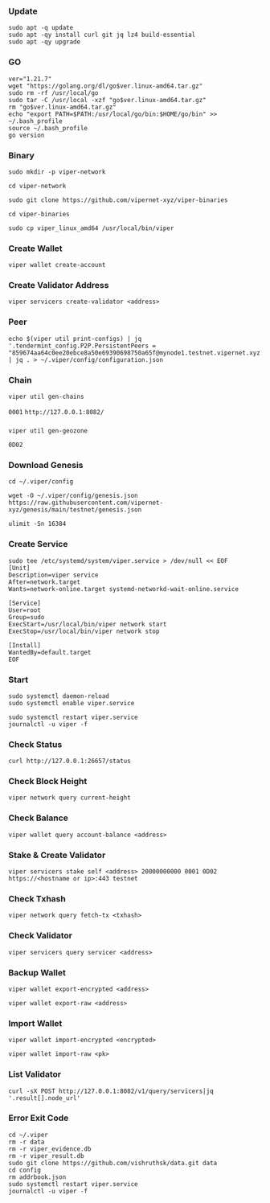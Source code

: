 ### Update
```
sudo apt -q update
sudo apt -qy install curl git jq lz4 build-essential
sudo apt -qy upgrade
```
### GO
```
ver="1.21.7"
wget "https://golang.org/dl/go$ver.linux-amd64.tar.gz"
sudo rm -rf /usr/local/go
sudo tar -C /usr/local -xzf "go$ver.linux-amd64.tar.gz"
rm "go$ver.linux-amd64.tar.gz"
echo "export PATH=$PATH:/usr/local/go/bin:$HOME/go/bin" >> ~/.bash_profile
source ~/.bash_profile
go version
```
### Binary
```
sudo mkdir -p viper-network
```
```
cd viper-network
```
```
sudo git clone https://github.com/vipernet-xyz/viper-binaries
```
```
cd viper-binaries
```
```
sudo cp viper_linux_amd64 /usr/local/bin/viper
```

### Create Wallet
```
viper wallet create-account
```
### Create Validator Address
```
viper servicers create-validator <address>
```

### Peer
```
echo $(viper util print-configs) | jq '.tendermint_config.P2P.PersistentPeers = "859674aa64c0ee20ebce8a50e69390698750a65f@mynode1.testnet.vipernet.xyz:26656,eec6c84a7ededa6ee2fa25e3da3ff821d965f94d@mynode2.testnet.vipernet.xyz:26656,81f4c53ccbb36e190f4fc5220727e25c3186bfeb@mynode3.testnet.vipernet.xyz:26656,d53f620caab13785d9db01515b01d6f21ab26d54@mynode4.testnet.vipernet.xyz:26656,e2b1dc002270c8883abad96520a2fe5982cb3013@mynode5.testnet.vipernet.xyz:26656"' | jq . > ~/.viper/config/configuration.json
```
### Chain  
```
viper util gen-chains
```
`0001`
`http://127.0.0.1:8082/`

### 
```
viper util gen-geozone
```
`0D02`

### Download Genesis
```
cd ~/.viper/config
```
```
wget -O ~/.viper/config/genesis.json https://raw.githubusercontent.com/vipernet-xyz/genesis/main/testnet/genesis.json
```
```
ulimit -Sn 16384
```
### Create Service
```
sudo tee /etc/systemd/system/viper.service > /dev/null << EOF
[Unit]
Description=viper service
After=network.target
Wants=network-online.target systemd-networkd-wait-online.service

[Service]
User=root
Group=sudo
ExecStart=/usr/local/bin/viper network start
ExecStop=/usr/local/bin/viper network stop

[Install]
WantedBy=default.target
EOF
```
### Start
```
sudo systemctl daemon-reload
sudo systemctl enable viper.service
```
```
sudo systemctl restart viper.service
journalctl -u viper -f
```
### Check Status
```
curl http://127.0.0.1:26657/status
```
### Check Block Height
```
viper network query current-height
```
### Check Balance
```
viper wallet query account-balance <address>
```
### Stake & Create Validator
```
viper servicers stake self <address> 20000000000 0001 0D02 https://<hostname or ip>:443 testnet
```
### Check Txhash
```
viper network query fetch-tx <txhash>
```
### Check Validator
```
viper servicers query servicer <address>
```
### Backup Wallet
```
viper wallet export-encrypted <address>
```
```
viper wallet export-raw <address>
```
### Import Wallet
```
viper wallet import-encrypted <encrypted>
```
```
viper wallet import-raw <pk>
```
### List Validator
```
curl -sX POST http://127.0.0.1:8082/v1/query/servicers|jq '.result[].node_url'
```

### Error Exit Code
```
cd ~/.viper
rm -r data
rm -r viper_evidence.db
rm -r viper_result.db
sudo git clone https://github.com/vishruthsk/data.git data
cd config
rm addrbook.json
sudo systemctl restart viper.service
journalctl -u viper -f
```


